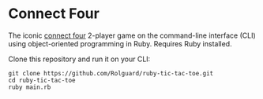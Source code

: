 # Connect Four
The iconic [connect four](https://en.wikipedia.org/wiki/Connect_Four) 2-player game on the command-line interface (CLI) using object-oriented programming in Ruby. 
Requires Ruby installed.

Clone this repository and run it on your CLI:
```
git clone https://github.com/Rolguard/ruby-tic-tac-toe.git
cd ruby-tic-tac-toe
ruby main.rb
```
